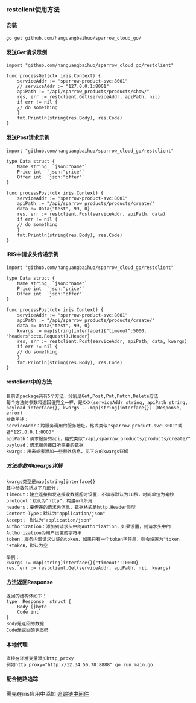 ### restclient使用方法

#### 安装

    go get github.com/hanguangbaihuo/sparrow_cloud_go/
    
#### 发送Get请求示例

	import "github.com/hanguangbaihuo/sparrow_cloud_go/restclient"
	
    func processGet(ctx iris.Context) {
	    serviceAddr := "sparrow-product-svc:8001"
	    // serviceAddr := "127.0.0.1:8001"
	    apiPath := "/api/sparrow_products/products/show/"
	    res, err := restclient.Get(serviceAddr, apiPath, nil)
	    if err != nil {
	    // do something
	    }
	    fmt.Println(string(res.Body), res.Code)
    }

#### 发送Post请求示例
	
	import "github.com/hanguangbaihuo/sparrow_cloud_go/restclient"

	type Data struct { 
		Name string  `json:"name"` 
		Price int  `json:"price"` 
		Offer int  `json:"offer"` 
	}
	
    func processPost(ctx iris.Context) {
	    serviceAddr := "sparrow-product-svc:8001"
	    apiPath := "/api/sparrow_products/products/create/"
	    data := Data{"test", 99, 0}
	    res, err := restclient.Post(serviceAddr, apiPath, data)
	    if err != nil {
	    // do something
	    }
	    fmt.Println(string(res.Body), res.Code)
    }

#### IRIS中请求头传递示例

	import "github.com/hanguangbaihuo/sparrow_cloud_go/restclient"
	
	type Data struct { 
		Name string  `json:"name"` 
		Price int  `json:"price"` 
		Offer int  `json:"offer"` 
	}
	
    func processPost(ctx iris.Context) {
	    serviceAddr := "sparrow-product-svc:8001"
	    apiPath := "/api/sparrow_products/products/create/"
	    data := Data{"test", 99, 0}
	    kwargs := map[string]interface{}{"timeout":5000, "headers":ctx.Request().Header}
	    res, err := restclient.Post(serviceAddr, apiPath, data, kwargs)
	    if err != nil {
	    // do something
	    }
	    fmt.Println(string(res.Body), res.Code)
    }

#### restclient中的方法

	目前该package共有5个方法，分别是Get,Post,Put,Patch,Delete方法
	每个方法的参数和返回值完全一样，是XXX(serviceAddr string, apiPath string, payload interface{}, kwargs ...map[string]interface{}) (Response, error)
	参数用途：
	serviceAddr：跨服务调用的服务地址，格式类似"sparrow-product-svc:8001"或者"127.0.0.1:8000"
	apiPath：请求服务的api，格式类似"/api/sparrow_products/products/create/"
	payload：请求服务接口所需要的数据
	kwargs：用来或者添加一些额外信息，见下方的kwargs详解
	
##### 方法参数中kwargs详解
	
	kwargs类型是map[string]interface{}
	其中参数包括以下几部分：
	timeout：建立连接和发送接收数据超时设置，不填写默认为10秒，时间单位为毫秒
	protocol：默认为"http"，构建url所用
	headers：要传递的请求头信息，数据格式是http.Header类型
	Content-Type：默认为"application/json"
	Accept： 默认为"application/json"
	Authorization：添加到请求头中的Authorization，如果设置，则请求头中的Authorization为用户设置的字符串
	token：服务内部请求认证的token，如果只有一个token字符串，则会设置为"token "+token，默认为空
	
	举例：
	kwargs := map[string]interface{}{"timeout":10000}
	res, err := restclient.Get(serviceAddr, apiPath, nil, kwargs)

#### 方法返回Response
	
	返回的结构体如下：
	type  Response  struct {
		Body []byte
		Code int
	}
	Body是返回的数据
	Code是返回的状态码

#### 本地代理

	直接在环境变量添加http_proxy
	例如http_proxy="http://12.34.56.78:8888" go run main.go
		
#### 配合链路追踪

需先在iris应用中添加 [追踪链中间件](/middleware/opentracing/README.md)
